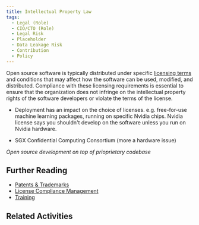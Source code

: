 ```yaml
---
title: Intellectual Property Law
tags: 
  - Legal (Role)
  - CIO/CTO (Role)
  - Legal Risk
  - Placeholder
  - Data Leakage Risk
  - Contribution
  - Policy
---
```


<BoxOut title="Intellectual Property" image="/img/bok/regs/ip.png">

Open source software is typically distributed under specific [licensing terms](../Artifacts/Licenses) and conditions that may affect how the software can be used, modified, and distributed. Compliance with these licensing requirements is essential to ensure that the organization does not infringe on the intellectual property rights of the software developers or violate the terms of the license.

- Deployment has an impact on the choice of licenses.  e.g. free-for-use machine learning packages, running on specific Nvidia chips.  Nvidia license says you shouldn't develop on the software unless you run on Nvidia hardware.  

- SGX Confidential Computing Consortium (more a hardware issue)

_Open source development on top of prioprietary codebase_
 

</BoxOut>

## Further Reading

 - [Patents & Trademarks](../Artifacts/IP) 
 - [License Compliance Management](../Activities/Level-2/License-Management.md)
 - [Training](../Activities/Level-3/Contribution-Training)
 
## Related Activities

<BokTagList tag="IP Regulation" filter="Activities" />
 
